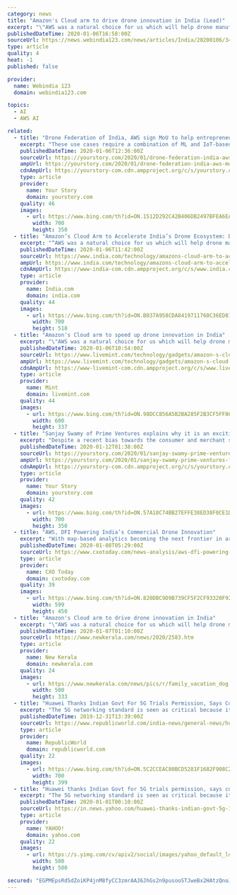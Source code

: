 ```yaml
---
category: news
title: "Amazon's Cloud arm to drive drone innovation in India (Lead)"
excerpt: "\"AWS was a natural choice for us which will help drone manufacturers and developers as its Artificial Intelligence (AI) and Machine Learning (ML) capabilities, open data sets and technical prowess are simply unmatched,\" Rahat Kulshreshtha, President, DFI, told IANS. The industry body signed an MoU with AWS at the 'Drone Festival of India 2020 ..."
publishedDateTime: 2020-01-06T16:58:00Z
sourceUrl: https://news.webindia123.com/news/articles/India/20200106/3485042.html
type: article
quality: 4
heat: -1
published: false

provider:
  name: Webindia 123
  domain: webindia123.com

topics:
  - AI
  - AWS AI

related:
  - title: "Drone Federation of India, AWS sign MoU to help entrepreneurs build services for drones in India"
    excerpt: "These use cases require a combination of ML and IoT-based workflows using Amazon SageMaker, AWS IoT Greengrass, and Amazon Rekognition services. “The collaboration will help us bring open data sets to the drone community in India. We run a lot of startup programmes in India, and this technology and research collaboration with DFI allows us to ..."
    publishedDateTime: 2020-01-06T12:36:00Z
    sourceUrl: https://yourstory.com/2020/01/drone-federation-india-aws-mou-cloud-services
    ampUrl: https://yourstory.com/2020/01/drone-federation-india-aws-mou-cloud-services/amp
    cdnAmpUrl: https://yourstory-com.cdn.ampproject.org/c/s/yourstory.com/2020/01/drone-federation-india-aws-mou-cloud-services/amp
    type: article
    provider:
      name: Your Story
      domain: yourstory.com
    quality: 46
    images:
      - url: https://www.bing.com/th?id=ON.1512D292C42B406DB2497BFEA6EA3AFC
        width: 700
        height: 350
  - title: "Amazon’s Cloud Arm to Accelerate India’s Drone Ecosystem: DFI"
    excerpt: "“AWS was a natural choice for us which will help drone manufacturers and developers as its Artificial Intelligence (AI) and Machine Learning (ML) capabilities, open data sets and technical prowess are simply unmatched,” Rahat Kulshreshtha, President, DFI, told IANS. The industry body signed an MoU with AWS at the ‘Drone Festival of India ..."
    publishedDateTime: 2020-01-06T11:42:00Z
    sourceUrl: https://www.india.com/technology/amazons-cloud-arm-to-accelerate-indias-drone-ecosystem-dfi-3900923/
    ampUrl: https://www.india.com/technology/amazons-cloud-arm-to-accelerate-indias-drone-ecosystem-dfi-3900923/amp/
    cdnAmpUrl: https://www-india-com.cdn.ampproject.org/c/s/www.india.com/technology/amazons-cloud-arm-to-accelerate-indias-drone-ecosystem-dfi-3900923/amp/
    type: article
    provider:
      name: India.com
      domain: india.com
    quality: 44
    images:
      - url: https://www.bing.com/th?id=ON.B037A958CDA8419711760C36ED81C656
        width: 700
        height: 518
  - title: "Amazon's Cloud arm to speed up drone innovation in India"
    excerpt: "\"AWS was a natural choice for us which will help drone manufacturers and developers as its Artificial Intelligence (AI) and Machine Learning (ML) capabilities, open data sets and technical prowess are simply unmatched,\" Rahat Kulshreshtha, President, DFI, told IANS. The industry body signed an MoU with AWS at the 'Drone Festival of India 2020 ..."
    publishedDateTime: 2020-01-06T10:54:00Z
    sourceUrl: https://www.livemint.com/technology/gadgets/amazon-s-cloud-arm-to-speed-up-drone-innovation-in-india-11578306083845.html
    ampUrl: https://www.livemint.com/technology/gadgets/amazon-s-cloud-arm-to-speed-up-drone-innovation-in-india/amp-11578306083845.html
    cdnAmpUrl: https://www-livemint-com.cdn.ampproject.org/c/s/www.livemint.com/technology/gadgets/amazon-s-cloud-arm-to-speed-up-drone-innovation-in-india/amp-11578306083845.html
    type: article
    provider:
      name: Mint
      domain: livemint.com
    quality: 44
    images:
      - url: https://www.bing.com/th?id=ON.98DCC856A5B2BA285F2B3CF5FF860901
        width: 600
        height: 337
  - title: "Sanjay Swamy of Prime Ventures explains why it is an exciting time to be a fintech entrepreneur in India"
    excerpt: "Despite a recent bias towards the consumer and merchant segments, the flourishing ecosystem is sure to help industry startups that cater to the fintech needs of large corporations. With the right incentives and support, entrepreneurs can build a team to integrate AI and blockchain into the Indian fintech industry. Israel has found its calling ..."
    publishedDateTime: 2020-01-12T01:38:00Z
    sourceUrl: https://yourstory.com/2020/01/sanjay-swamy-prime-ventures-fintech-entrepreneur-upi
    ampUrl: https://yourstory.com/2020/01/sanjay-swamy-prime-ventures-fintech-entrepreneur-upi/amp
    cdnAmpUrl: https://yourstory-com.cdn.ampproject.org/c/s/yourstory.com/2020/01/sanjay-swamy-prime-ventures-fintech-entrepreneur-upi/amp
    type: article
    provider:
      name: Your Story
      domain: yourstory.com
    quality: 42
    images:
      - url: https://www.bing.com/th?id=ON.57A18C74BB27EFFE38ED38F0CE1DA33E
        width: 700
        height: 350
  - title: "AWS, DFI Powering India’s Commercial Drone Innovation"
    excerpt: "With map-based analytics becoming the next frontier in artificial intelligence (AI) and machine learning (ML) based decision-making, reliable data warehousing capabilities for on-demand access to decision-making data is pivotal. DFI and its partners will leverage AWS’s compute instances, storage services, and database services including ..."
    publishedDateTime: 2020-01-08T05:29:00Z
    sourceUrl: https://www.cxotoday.com/news-analysis/aws-dfi-powering-indias-commercial-drone-innovation/
    type: article
    provider:
      name: CXO Today
      domain: cxotoday.com
    quality: 39
    images:
      - url: https://www.bing.com/th?id=ON.820DBC9D9B739CF5F2CF93320F921140
        width: 599
        height: 450
  - title: "Amazon's Cloud arm to drive drone innovation in India"
    excerpt: "\"AWS was a natural choice for us which will help drone manufacturers and developers as its Artificial Intelligence (AI) and Machine Learning (ML) capabilities, open data sets and technical prowess are simply unmatched,\" Rahat Kulshreshtha, President, DFI, told IANS. The industry body signed an MoU with AWS at the 'Drone Festival of India 2020 ..."
    publishedDateTime: 2020-01-07T01:10:00Z
    sourceUrl: https://www.newkerala.com/news/2020/2583.htm
    type: article
    provider:
      name: New Kerala
      domain: newkerala.com
    quality: 24
    images:
      - url: https://www.newkerala.com/news/pics/r/family_vacation_dog.jpg
        width: 500
        height: 333
  - title: "Huawei Thanks Indian Govt For 5G Trials Permission, Says Committed To India"
    excerpt: "The 5G networking standard is seen as critical because it can support the next generation of mobile devices in addition to new applications like driverless cars and gadgets made out of artificial intelligence (AI). Huawei rivals western equipment makers, such as Ericsson, and is banned in the US. India on Monday indicated its unwillingness to ..."
    publishedDateTime: 2019-12-31T13:39:00Z
    sourceUrl: https://www.republicworld.com/india-news/general-news/huawei-thanks-indian-govt-for-5g-trials-permission-says-committed-to-india.html
    type: article
    provider:
      name: RepublicWorld
      domain: republicworld.com
    quality: 22
    images:
      - url: https://www.bing.com/th?id=ON.5C2CCEAC80BCD5281F1682F908C2B825
        width: 700
        height: 399
  - title: "Huawei thanks Indian Govt for 5G trials permission, says committed to India"
    excerpt: "The 5G networking standard is seen as critical because it can support the next generation of mobile devices in addition to new applications like driverless cars and gadgets made out of artificial intelligence (AI). Huawei rivals western equipment makers, such as Ericsson, and is banned in the US. India on Monday indicated its unwillingness to ..."
    publishedDateTime: 2020-01-01T00:10:00Z
    sourceUrl: https://in.news.yahoo.com/huawei-thanks-indian-govt-5g-105307364.html
    type: article
    provider:
      name: YAHOO!
      domain: yahoo.com
    quality: 22
    images:
      - url: https://s.yimg.com/cv/apiv2/social/images/yahoo_default_logo.png
        width: 500
        height: 500

secured: "EGPMEpsRdSdZoiKP4jnM8fyCC3zmrAAJ6JhGs2n9pusooSTJweBx2HAtzQnoJxzeRpqnVliQimAMZszaOXfbLUeGN89L5fMKs12z9cLlPLTj+5g+cYx7ZZwpftvaqWrolkrIZBOEP7Miui6etvN2w8X1vqYWLxEMqyag9C16Z0ynwoE3NbMPkyyGxF2iKEAX/tyPZM5yoNn4RACgRbAElPM6BTHf2B5OjH16EjYebNGETbOmHDVgCqm6YoZwtDTfd4TbnmD93KrMrh7U+Ei29w==;MJWhFf1uJJXA1SMWiF8u6Q=="
---
```



